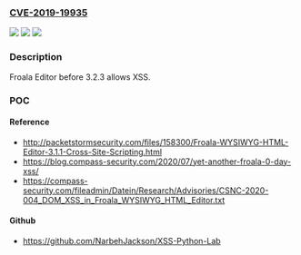 ### [CVE-2019-19935](https://cve.mitre.org/cgi-bin/cvename.cgi?name=CVE-2019-19935)
![](https://img.shields.io/static/v1?label=Product&message=n%2Fa&color=blue)
![](https://img.shields.io/static/v1?label=Version&message=n%2Fa&color=blue)
![](https://img.shields.io/static/v1?label=Vulnerability&message=n%2Fa&color=brighgreen)

### Description

Froala Editor before 3.2.3 allows XSS.

### POC

#### Reference
- http://packetstormsecurity.com/files/158300/Froala-WYSIWYG-HTML-Editor-3.1.1-Cross-Site-Scripting.html
- https://blog.compass-security.com/2020/07/yet-another-froala-0-day-xss/
- https://compass-security.com/fileadmin/Datein/Research/Advisories/CSNC-2020-004_DOM_XSS_in_Froala_WYSIWYG_HTML_Editor.txt

#### Github
- https://github.com/NarbehJackson/XSS-Python-Lab


